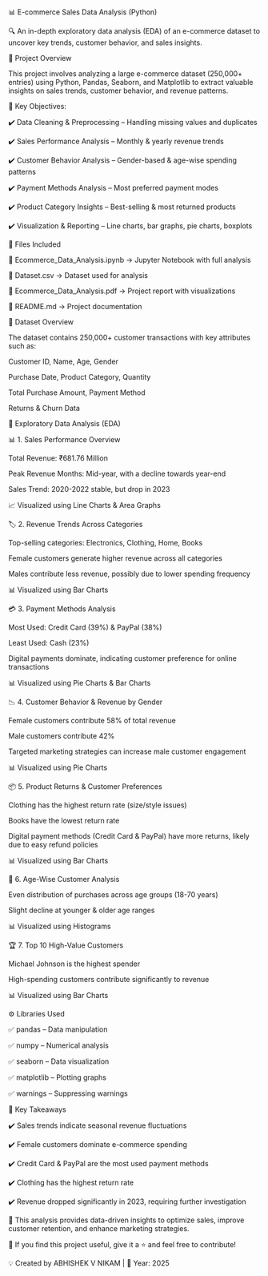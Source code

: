 📊 E-commerce Sales Data Analysis (Python)

🔍 An in-depth exploratory data analysis (EDA) of an e-commerce dataset to uncover key trends, customer behavior, and sales insights.


📌 Project Overview

This project involves analyzing a large e-commerce dataset (250,000+ entries) using Python, Pandas, Seaborn, and Matplotlib to extract valuable insights on sales trends, customer behavior, and revenue patterns.


🔹 Key Objectives:

✔️ Data Cleaning & Preprocessing – Handling missing values and duplicates

✔️ Sales Performance Analysis – Monthly & yearly revenue trends

✔️ Customer Behavior Analysis – Gender-based & age-wise spending patterns

✔️ Payment Methods Analysis – Most preferred payment modes

✔️ Product Category Insights – Best-selling & most returned products

✔️ Visualization & Reporting – Line charts, bar graphs, pie charts, boxplots



📂 Files Included

📌 Ecommerce_Data_Analysis.ipynb → Jupyter Notebook with full analysis

📌 Dataset.csv → Dataset used for analysis

📌 Ecommerce_Data_Analysis.pdf → Project report with visualizations

📌 README.md → Project documentation



🔎 Dataset Overview

The dataset contains 250,000+ customer transactions with key attributes such as:


Customer ID, Name, Age, Gender

Purchase Date, Product Category, Quantity

Total Purchase Amount, Payment Method

Returns & Churn Data


🚀 Exploratory Data Analysis (EDA)

📊 1. Sales Performance Overview

Total Revenue: ₹681.76 Million

Peak Revenue Months: Mid-year, with a decline towards year-end

Sales Trend: 2020-2022 stable, but drop in 2023


📈 Visualized using Line Charts & Area Graphs

🏷️ 2. Revenue Trends Across Categories

Top-selling categories: Electronics, Clothing, Home, Books

Female customers generate higher revenue across all categories

Males contribute less revenue, possibly due to lower spending frequency


📊 Visualized using Bar Charts


💳 3. Payment Methods Analysis

Most Used: Credit Card (39%) & PayPal (38%)

Least Used: Cash (23%)

Digital payments dominate, indicating customer preference for online transactions


📊 Visualized using Pie Charts & Bar Charts


📉 4. Customer Behavior & Revenue by Gender

Female customers contribute 58% of total revenue

Male customers contribute 42%

Targeted marketing strategies can increase male customer engagement

📊 Visualized using Pie Charts


📦 5. Product Returns & Customer Preferences

Clothing has the highest return rate (size/style issues)

Books have the lowest return rate

Digital payment methods (Credit Card & PayPal) have more returns, likely due to easy refund policies

📊 Visualized using Bar Charts

👥 6. Age-Wise Customer Analysis

Even distribution of purchases across age groups (18-70 years)

Slight decline at younger & older age ranges


📊 Visualized using Histograms


🏆 7. Top 10 High-Value Customers

Michael Johnson is the highest spender

High-spending customers contribute significantly to revenue

📊 Visualized using Bar Charts



⚙️ Libraries Used

✅ pandas – Data manipulation

✅ numpy – Numerical analysis

✅ seaborn – Data visualization

✅ matplotlib – Plotting graphs

✅ warnings – Suppressing warnings



🌟 Key Takeaways


✔️ Sales trends indicate seasonal revenue fluctuations

✔️ Female customers dominate e-commerce spending

✔️ Credit Card & PayPal are the most used payment methods

✔️ Clothing has the highest return rate

✔️ Revenue dropped significantly in 2023, requiring further investigation



📢 This analysis provides data-driven insights to optimize sales, improve customer retention, and enhance marketing strategies.

📢 If you find this project useful, give it a ⭐ and feel free to contribute!

💡 Created by ABHISHEK V NIKAM | 📅 Year: 2025
